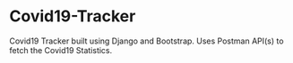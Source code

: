 # Covid19-Tracker
Covid19 Tracker built using Django and Bootstrap. Uses Postman API(s) to fetch the Covid19 Statistics.
